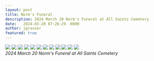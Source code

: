 ```yaml
---
layout: post
title: Norm's Funeral
description: 2024 March 20 Norm's Funeral at All Saints Cemetery
date:   2024-03-20 07:26:29 -0800
author: jgrasser
featured: true
---
```


<div class="gallery-box">
  <div class="gallery gallery--post">
    <img src="https://live.staticflickr.com/65535/54816717135_e84d5bd36e_c.jpg" loading="lazy">
    <img src="https://live.staticflickr.com/65535/54816641988_c663879160_c.jpg" loading="lazy">
    <img src="https://live.staticflickr.com/65535/54815535102_12a41fa2e7_c.jpg" loading="lazy">
    <img src="https://live.staticflickr.com/65535/54816383786_c624530279_c.jpg" loading="lazy">
    <img src="https://live.staticflickr.com/65535/54816639259_6a9e09fb78_c.jpg" loading="lazy">
    <img src="https://live.staticflickr.com/65535/54816641978_2ab3a60449_c.jpg" loading="lazy">
    <img src="https://live.staticflickr.com/65535/54816717185_b159741a1e_c.jpg" loading="lazy">
    <img src="https://live.staticflickr.com/65535/54816641968_265bbeaef7_c.jpg" loading="lazy">
    <img src="https://live.staticflickr.com/65535/54816639244_758ca4a7d4_c.jpg" loading="lazy">
    <img src="https://live.staticflickr.com/65535/54816383696_f25c52618a_c.jpg" loading="lazy">
    <img src="https://live.staticflickr.com/65535/54816639249_7210b654db_c.jpg" loading="lazy">
    <img src="https://live.staticflickr.com/65535/54815535042_eda8672356_c.jpg" loading="lazy">
  </div>
  <em>2024 March 20 Norm's Funeral at All Saints Cemetery</em>
</div>
